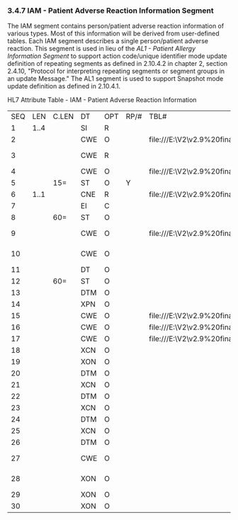 ### 3.4.7 IAM - Patient Adverse Reaction Information Segment

The IAM segment contains person/patient adverse reaction information of various types. Most of this information will be derived from user-defined tables. Each IAM segment describes a single person/patient adverse reaction. This segment is used in lieu of the _AL1 - Patient Allergy Information Segment_ to support action code/unique identifier mode update definition of repeating segments as defined in 2.10.4.2 in chapter 2, section 2.4.10, "Protocol for interpreting repeating segments or segment groups in an update Message." The AL1 segment is used to support Snapshot mode update definition as defined in 2.10.4.1.

HL7 Attribute Table - IAM - Patient Adverse Reaction Information

|     |     |     |     |     |     |     |     |     |
| --- | --- | --- | --- | --- | --- | --- | --- | --- |
| SEQ | LEN | C.LEN | DT | OPT | RP/# | TBL# | ITEM# | ELEMENT NAME |
| 1 | 1..4 |  | SI | R |  |  | 01612 | Set ID - IAM |
| 2 |  |  | CWE | O |  | file:///E:\V2\v2.9%20final%20Nov%20from%20Frank\V29_CH02C_Tables.docx#HL70127[0127] | 00204 | Allergen Type Code |
| 3 |  |  | CWE | R |  |  | 00205 | Allergen Code/Mnemonic/Description |
| 4 |  |  | CWE | O |  | file:///E:\V2\v2.9%20final%20Nov%20from%20Frank\V29_CH02C_Tables.docx#HL70128[0128] | 00206 | Allergy Severity Code |
| 5 |  | 15= | ST | O | Y |  | 00207 | Allergy Reaction Code |
| 6 | 1..1 |  | CNE | R |  | file:///E:\V2\v2.9%20final%20Nov%20from%20Frank\V29_CH02C_Tables.docx#HL70206[0206] | 01551 | Allergy Action Code |
| 7 |  |  | EI | C |  |  | 01552 | Allergy Unique Identifier |
| 8 |  | 60= | ST | O |  |  | 01553 | Action Reason |
| 9 |  |  | CWE | O |  | file:///E:\V2\v2.9%20final%20Nov%20from%20Frank\V29_CH02C_Tables.docx#HL70436[0436] | 01554 | Sensitivity to Causative Agent Code |
| 10 |  |  | CWE | O |  |  | 01555 | Allergen Group Code/Mnemonic/Description |
| 11 |  |  | DT | O |  |  | 01556 | Onset Date |
| 12 |  | 60= | ST | O |  |  | 01557 | Onset Date Text |
| 13 |  |  | DTM | O |  |  | 01558 | Reported Date/Time |
| 14 |  |  | XPN | O |  |  | 01559 | Reported By |
| 15 |  |  | CWE | O |  | file:///E:\V2\v2.9%20final%20Nov%20from%20Frank\V29_CH02C_Tables.docx#HL70063[0063] | 01560 | Relationship to Patient Code |
| 16 |  |  | CWE | O |  | file:///E:\V2\v2.9%20final%20Nov%20from%20Frank\V29_CH02C_Tables.docx#HL70437[0437] | 01561 | Alert Device Code |
| 17 |  |  | CWE | O |  | file:///E:\V2\v2.9%20final%20Nov%20from%20Frank\V29_CH02C_Tables.docx#HL70438[0438] | 01562 | Allergy Clinical Status Code |
| 18 |  |  | XCN | O |  |  | 01563 | Statused by Person |
| 19 |  |  | XON | O |  |  | 01564 | Statused by Organization |
| 20 |  |  | DTM | O |  |  | 01565 | Statused at Date/Time |
| 21 |  |  | XCN | O |  |  | 02294 | Inactivated by Person |
| 22 |  |  | DTM | O |  |  | 02295 | Inactivated Date/Time |
| 23 |  |  | XCN | O |  |  | 02296 | Initially Recorded by Person |
| 24 |  |  | DTM | O |  |  | 02297 | Initially Recorded Date/Time |
| 25 |  |  | XCN | O |  |  | 02298 | Modified by Person |
| 26 |  |  | DTM | O |  |  | 02299 | Modified Date/Time |
| 27 |  |  | CWE | O |  |  | 02300 | Clinician-Identified Allergen Code |
| 28 |  |  | XON | O |  |  | 03293 | Initially Recorded by Organization |
| 29 |  |  | XON | O |  |  | 03294 | Modified by Organization |
| 30 |  |  | XON | O |  |  | 03295 | Inactivated by Organization |
